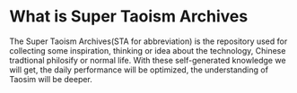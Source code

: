 # What is Super Taoism Archives #

The Super Taoism Archives(STA for abbreviation) is the repository used for collecting some inspiration, thinking or idea about the technology, Chinese tradtional philosify or normal life. With these self-generated knowledge we will get, the daily performance will be optimized, the understanding of Taosim will be deeper.

